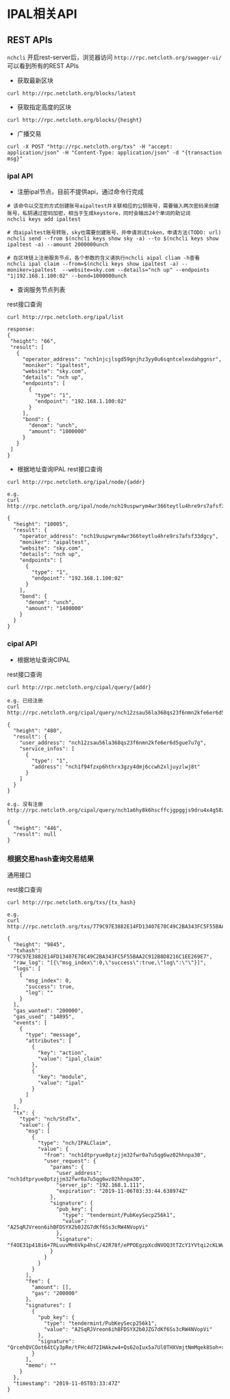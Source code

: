 
# IPAL相关API

## REST APIs

```nchcli``` 开启rest-server后，浏览器访问 ```http://rpc.netcloth.org/swagger-ui/``` 可以看到所有的REST APIs

* 获取最新区块

```shell
curl http://rpc.netcloth.org/blocks/latest
```

* 获取指定高度的区块

```shell
curl http://rpc.netcloth.org/blocks/{height}
```

* 广播交易
  
```shell
curl -X POST "http://rpc.netcloth.org/txs" -H "accept: application/json" -H "Content-Type: application/json" -d "{transaction msg}"
```

### ipal API

* 注册ipal节点，目前不提供api，通过命令行完成

``` shell
# 该命令以交互的方式创建账号aipaltest并关联相应的公钥账号，需要输入两次密码来创建账号，私钥通过密码加密，相当于生成keystore，同时会输出24个单词的助记词
nchcli keys add ipaltest

# 向aipaltest账号转账，sky也需要创建账号，并申请测试token，申请方法(TODO: url)
nchcli send --from $(nchcli keys show sky -a) --to $(nchcli keys show ipaltest -a) --amount 2000000unch

# 在区块链上注册服务节点，各个参数的含义请执行nchcli aipal cliam -h查看
nchcli ipal claim --from=$(nchcli keys show ipaltest -a) --moniker=ipaltest  --website=sky.com --details="nch up" --endpoints "1|192.168.1.100:02" --bond=1000000unch
```

* 查询服务节点列表

rest接口查询

 ``` shell
curl http://rpc.netcloth.org/ipal/list

response:
{
  "height": "66",
  "result": [
    {
      "operator_address": "nch1njcjlsgd59gnjhz3yy0u6sqntcelexdahggnsr",
      "moniker": "ipaltest",
      "website": "sky.com",
      "details": "nch up",
      "endpoints": [
        {
          "type": "1",
          "endpoint": "192.168.1.100:02"
        }
      ],
      "bond": {
        "denom": "unch",
        "amount": "1000000"
      }
    }
  ]
}
```

* 根据地址查询IPAL
rest接口查询

``` shell
curl http://rpc.netcloth.org/ipal/node/{addr}

e.g.
curl http://rpc.netcloth.org/ipal/node/nch19uspwrym4wr366teytlu4hre9rs7afsf33dgcy

{
  "height": "10005",
  "result": {
    "operator_address": "nch19uspwrym4wr366teytlu4hre9rs7afsf33dgcy",
    "moniker": "aipaltest",
    "website": "sky.com",
    "details": "nch up",
    "endpoints": [
      {
        "type": "1",
        "endpoint": "192.168.1.100:02"
      }
    ],
    "bond": {
      "denom": "unch",
      "amount": "1400000"
    }
  }
}
```

### cipal API

* 根据地址查询CIPAL

rest接口查询

``` shell
curl http://rpc.netcloth.org/cipal/query/{addr}

e.g. 已经注册
curl http://rpc.netcloth.org/cipal/query/nch12zsau56la368qs23f6nmn2kfe6er6d5gue7u7g

{
  "height": "480",
  "result": {
    "user_address": "nch12zsau56la368qs23f6nmn2kfe6er6d5gue7u7g",
    "service_infos": [
      {
        "type": "1",
        "address": "nch1f94fzxp6hthrx3gzy4dmj6ccwh2xljuyzlwj8t"
      }
    ]
  }
}

e.g. 没有注册
http://rpc.netcloth.org/cipal/query/nch1a6hy8k6hscffcjgpggjs9dru4x4g58znj6pn0z

{
  "height": "446",
  "result": null
}
```

### 根据交易hash查询交易结果

通用接口

rest接口查询

``` shell
curl http://rpc.netcloth.org/txs/{tx_hash}

e.g.
curl http://rpc.netcloth.org/txs/779C97E3882E14FD13407E78C49C2BA343FC5F55BAA2C912B8D8216C1EE269E7

{
  "height": "9845",
  "txhash": "779C97E3882E14FD13407E78C49C2BA343FC5F55BAA2C912B8D8216C1EE269E7",
  "raw_log": "[{\"msg_index\":0,\"success\":true,\"log\":\"\"}]",
  "logs": [
    {
      "msg_index": 0,
      "success": true,
      "log": ""
    }
  ],
  "gas_wanted": "200000",
  "gas_used": "14895",
  "events": [
    {
      "type": "message",
      "attributes": [
        {
          "key": "action",
          "value": "ipal_claim"
        },
        {
          "key": "module",
          "value": "ipal"
        }
      ]
    }
  ],
  "tx": {
    "type": "nch/StdTx",
    "value": {
      "msg": [
        {
          "type": "nch/IPALClaim",
          "value": {
            "from": "nch1dtpryue8ptzjjm32fwr0a7u5qg6wz02hhnpa30",
            "user_request": {
              "params": {
                "user_address": "nch1dtpryue8ptzjjm32fwr0a7u5qg6wz02hhnpa30",
                "server_ip": "192.168.1.111",
                "expiration": "2019-11-06T03:33:44.638974Z"
              },
              "signature": {
                "pub_key": {
                  "type": "tendermint/PubKeySecp256k1",
                  "value": "A2SqRJVreon6ihBFDSYX2b0JZG7dKf6Ss3cRW4NVopVi"
                },
                "signature": "f4OE31p418i6+7RLuuvMn6Vkp4hsC/42R78f/ePPOEgzpXcdNVOQ3tTZcY1YVtqi2cKLWwThY733H2lOjagkwA=="
              }
            }
          }
        }
      ],
      "fee": {
        "amount": [],
        "gas": "200000"
      },
      "signatures": [
        {
          "pub_key": {
            "type": "tendermint/PubKeySecp256k1",
            "value": "A2SqRJVreon6ihBFDSYX2b0JZG7dKf6Ss3cRW4NVopVi"
          },
          "signature": "QrcehQVCOot64tCy3pRe/tFHc4d72IHAkzw4+Qs62oIux5a7Ul0THXVmjtNmMqek8Soh+xudEiomWwaDkUWeaA=="
        }
      ],
      "memo": ""
    }
  },
  "timestamp": "2019-11-05T03:33:47Z"
}
```
